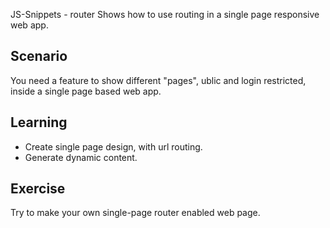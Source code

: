 JS-Snippets - router
Shows how to use routing in a single page responsive web app.

## Scenario
You need a feature to show different "pages", ublic and login restricted, inside a single page based web app.

## Learning
- Create single page design, with url routing.
- Generate dynamic content. 

## Exercise
Try to make your own single-page router enabled web page.
